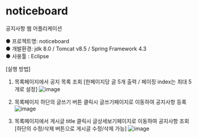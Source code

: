 # noticeboard<br>
공지사항 웹 어플리케이션<br>

● 프로젝트명: noticeboard<br>
● 개발환경: jdk 8.0 / Tomcat v8.5 / Spring Framework 4.3<br>
● 사용툴 : Eclipse<br>

[실행 방법]<br>
1. 목록페이지에서 공지 목록 조회 [한페이지당 글 5개 출력 / 페이징 index는 최대 5개로 설정]
![image](https://user-images.githubusercontent.com/71299164/111915284-b62dc300-8ab8-11eb-8398-1605ae13e458.png)

2. 목록페이지 하단의 글쓰기 버튼 클릭시 글쓰기페이지로 이동하여 공지사항 등록
![image](https://user-images.githubusercontent.com/71299164/111915302-d8bfdc00-8ab8-11eb-95ec-3a7536c185b9.png)

3. 목록페이지에서 게시글 title 클릭시 글상세보기페이지로 이동하여 공지사항 조회 [하단의 수정/삭제 버튼으로 게시글 수정/삭제 가능]
![image](https://user-images.githubusercontent.com/71299164/111915761-3ead6300-8abb-11eb-9b68-8ae9ac8d7462.png)

